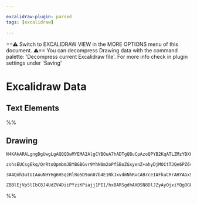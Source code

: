 ```yaml
---

excalidraw-plugin: parsed
tags: [excalidraw]

---
```

==⚠  Switch to EXCALIDRAW VIEW in the MORE OPTIONS menu of this document. ⚠== You can decompress Drawing data with the command palette: 'Decompress current Excalidraw file'. For more info check in plugin settings under 'Saving'


# Excalidraw Data
## Text Elements
%%
## Drawing
```compressed-json
N4KAkARALgngDgUwgLgAQQQDwMYEMA2AlgCYBOuA7hADTgQBuCpAzoQPYB2KqATLZMzYBXUtiRoIACyhQ4zZAHoFAc0JRJQgEYA6bGwC2CgF7N6hbEcK4OCtptbErHALRY8RMpWdx8Q1TdIEfARcZgRmBShcZQUebQBWbR4aOiCEfQQOKGZuAG0AXX4IXDg4AGUoqHFUUDBIdXTqiGJcUgBrFLqGQgQKACFcbDblUmEOYgBhNnw2Um4IAGIAMxXV

zshsEUCsgEkq/QrRtoQpmbmJBYBGBGvr9YhN0m2oPfSBoZGxyenZ+ahyDjMOCtTJQe6PZ6vfQAMUI+HwFRgwXmgg84K2oKhhzYxwA6iR1Nw+OANhjdvtscdEciJKiSOinpj9gAlYTKSQccI5NCXfikxnk9IAeWB2DUMG4lwADFK+Q8yS99tDOFBobh9HCJWh4nKIUz0sqsmVCEZqjxZST5QLFekACpYKAAQSIyi4EmCSzBuoVWKipCdTzYFEkIWI

3A4Qnh3utUIAouNHYHg6H5q1RlRo5D9on07b4E1RkJxvdmNhRvCABrceIAFkuCRrAHYAGxSxs1niXAAcjZ1ltL5fwAE1uABmUfN7R10eXS7NmvxeJtru8y1GNgGbi1Lr0AhCaqXEkAX0z+v0rKLxE5zG56ELxblIxIxtNRItXSfxAqCDg1cfpBIABZNhiAQeNcE0YIwzQJYCDCf8SFOX40G3SA+mmaC72UTRcAACk7RtqF4S5COI0ipQSABKdZIG

ZBBlEjVp5lIbC8J4UdZV4DiiPYziKPiajj1PI1/hxBARSgdhAXDSN8DlJZyAyOjxiYQgOGULcSUgTIIKg7h/n3PkNiIX80AMhAjIgDh1WqczLOEKAiE5fTSH3ITLTsAArBBsGyMprLgYDQPAyCEEw2D8Hgy1BkkxhbQ3fBNLqep8xRNJfKkmj5WYKADDzRAZKjLSIBmIYwu4CKouSkrQidDK4oSwr8GPcATzoJY4XCLcjxAI8gA=
```
%%